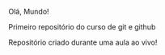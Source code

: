Olá, Mundo!

Primeiro repositório do curso de git e github

Repositório criado durante uma aula ao vivo!